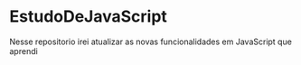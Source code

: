 # EstudoDeJavaScript
Nesse repositorio irei atualizar as novas funcionalidades em JavaScript que aprendi
